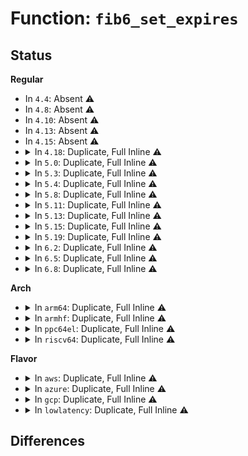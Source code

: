 # Function: <code>fib6_set_expires</code>

## Status
<b>Regular</b>
<ul>
<li>
In <code>4.4</code>: Absent ⚠️
</li>
<li>
In <code>4.8</code>: Absent ⚠️
</li>
<li>
In <code>4.10</code>: Absent ⚠️
</li>
<li>
In <code>4.13</code>: Absent ⚠️
</li>
<li>
In <code>4.15</code>: Absent ⚠️
</li>
<li>
<details>
<summary>In <code>4.18</code>: Duplicate, Full Inline ⚠️</summary>

**Collision:** Static Duplication

**Inline:** Full

**Transformation:** False

**Instances:**

```
In net/ipv6/addrconf.c (ffffffff8196d436)
Location: include/net/ip6_fib.h:213
Inline: True
Inline callers:
  - net/ipv6/addrconf.c:inet6_rtm_newaddr
  - net/ipv6/addrconf.c:addrconf_prefix_rcv
  - net/ipv6/addrconf.c:cleanup_prefix_route
```
```
In net/ipv6/route.c (ffffffff81976f43)
Location: include/net/ip6_fib.h:213
Inline: True
Inline callers:
  - net/ipv6/route.c:ip6_route_info_create
  - net/ipv6/route.c:rt6_route_rcv
```
```
In net/ipv6/ip6_fib.c (ffffffff8197bf83)
Location: include/net/ip6_fib.h:213
Inline: True
Inline callers:
  - net/ipv6/ip6_fib.c:fib6_add
```
```
In net/ipv6/ndisc.c (ffffffff81982165)
Location: include/net/ip6_fib.h:213
Inline: True
Inline callers:
  - net/ipv6/ndisc.c:ndisc_router_discovery
```
</details>
</li>
<li>
<details>
<summary>In <code>5.0</code>: Duplicate, Full Inline ⚠️</summary>

**Collision:** Static Duplication

**Inline:** Full

**Transformation:** False

**Instances:**

```
In net/ipv6/addrconf.c (ffffffff819a2f8e)
Location: include/net/ip6_fib.h:216
Inline: True
Inline callers:
  - net/ipv6/addrconf.c:inet6_rtm_newaddr
  - net/ipv6/addrconf.c:addrconf_prefix_rcv
  - net/ipv6/addrconf.c:cleanup_prefix_route
```
```
In net/ipv6/route.c (ffffffff819acb2d)
Location: include/net/ip6_fib.h:216
Inline: True
Inline callers:
  - net/ipv6/route.c:ip6_route_info_create
  - net/ipv6/route.c:rt6_route_rcv
```
```
In net/ipv6/ip6_fib.c (ffffffff819b1c63)
Location: include/net/ip6_fib.h:216
Inline: True
Inline callers:
  - net/ipv6/ip6_fib.c:fib6_add
```
```
In net/ipv6/ndisc.c (ffffffff819b8863)
Location: include/net/ip6_fib.h:216
Inline: True
Inline callers:
  - net/ipv6/ndisc.c:ndisc_router_discovery
```
</details>
</li>
<li>
<details>
<summary>In <code>5.3</code>: Duplicate, Full Inline ⚠️</summary>

**Collision:** Static Duplication

**Inline:** Full

**Transformation:** False

**Instances:**

```
In net/ipv6/addrconf.c (ffffffff81a0df4d)
Location: include/net/ip6_fib.h:221
Inline: True
Inline callers:
  - net/ipv6/addrconf.c:inet6_addr_modify
  - net/ipv6/addrconf.c:addrconf_prefix_rcv
  - net/ipv6/addrconf.c:cleanup_prefix_route
```
```
In net/ipv6/route.c (ffffffff81a1b2fa)
Location: include/net/ip6_fib.h:221
Inline: True
Inline callers:
  - net/ipv6/route.c:ip6_route_info_create
  - net/ipv6/route.c:rt6_route_rcv
```
```
In net/ipv6/ip6_fib.c (ffffffff81a1fc91)
Location: include/net/ip6_fib.h:221
Inline: True
Inline callers:
  - net/ipv6/ip6_fib.c:fib6_add_rt2node
```
```
In net/ipv6/ndisc.c (ffffffff81a272c4)
Location: include/net/ip6_fib.h:221
Inline: True
Inline callers:
  - net/ipv6/ndisc.c:ndisc_router_discovery
```
</details>
</li>
<li>
<details>
<summary>In <code>5.4</code>: Duplicate, Full Inline ⚠️</summary>

**Collision:** Static Duplication

**Inline:** Full

**Transformation:** False

**Instances:**

```
In net/ipv6/addrconf.c (ffffffff81a3fa16)
Location: include/net/ip6_fib.h:221
Inline: True
Inline callers:
  - net/ipv6/addrconf.c:modify_prefix_route
  - net/ipv6/addrconf.c:addrconf_prefix_rcv
  - net/ipv6/addrconf.c:cleanup_prefix_route
```
```
In net/ipv6/route.c (ffffffff81a51f7a)
Location: include/net/ip6_fib.h:221
Inline: True
Inline callers:
  - net/ipv6/route.c:ip6_route_info_create
  - net/ipv6/route.c:rt6_route_rcv
```
```
In net/ipv6/ip6_fib.c (ffffffff81a568f7)
Location: include/net/ip6_fib.h:221
Inline: True
Inline callers:
  - net/ipv6/ip6_fib.c:fib6_add_rt2node
```
```
In net/ipv6/ndisc.c (ffffffff81a5dd68)
Location: include/net/ip6_fib.h:221
Inline: True
Inline callers:
  - net/ipv6/ndisc.c:ndisc_router_discovery
```
</details>
</li>
<li>
<details>
<summary>In <code>5.8</code>: Duplicate, Full Inline ⚠️</summary>

**Collision:** Static Duplication

**Inline:** Full

**Transformation:** False

**Instances:**

```
In net/ipv6/addrconf.c (ffffffff81b34702)
Location: include/net/ip6_fib.h:254
Inline: True
Inline callers:
  - net/ipv6/addrconf.c:modify_prefix_route
  - net/ipv6/addrconf.c:addrconf_prefix_rcv
  - net/ipv6/addrconf.c:cleanup_prefix_route
```
```
In net/ipv6/route.c (ffffffff81b496a1)
Location: include/net/ip6_fib.h:254
Inline: True
Inline callers:
  - net/ipv6/route.c:ip6_route_info_create
  - net/ipv6/route.c:rt6_route_rcv
```
```
In net/ipv6/ip6_fib.c (ffffffff81b4e5ea)
Location: include/net/ip6_fib.h:254
Inline: True
Inline callers:
  - net/ipv6/ip6_fib.c:fib6_add_rt2node
```
```
In net/ipv6/ndisc.c (ffffffff81b55791)
Location: include/net/ip6_fib.h:254
Inline: True
Inline callers:
  - net/ipv6/ndisc.c:ndisc_router_discovery
```
</details>
</li>
<li>
<details>
<summary>In <code>5.11</code>: Duplicate, Full Inline ⚠️</summary>

**Collision:** Static Duplication

**Inline:** Full

**Transformation:** False

**Instances:**

```
In net/ipv6/addrconf.c (ffffffff81b431d2)
Location: include/net/ip6_fib.h:255
Inline: True
Inline callers:
  - net/ipv6/addrconf.c:modify_prefix_route
  - net/ipv6/addrconf.c:addrconf_prefix_rcv
  - net/ipv6/addrconf.c:cleanup_prefix_route
```
```
In net/ipv6/route.c (ffffffff81b582b1)
Location: include/net/ip6_fib.h:255
Inline: True
Inline callers:
  - net/ipv6/route.c:ip6_route_info_create
  - net/ipv6/route.c:rt6_route_rcv
```
```
In net/ipv6/ip6_fib.c (ffffffff81b5d255)
Location: include/net/ip6_fib.h:255
Inline: True
Inline callers:
  - net/ipv6/ip6_fib.c:fib6_add_rt2node
```
```
In net/ipv6/ndisc.c (ffffffff81b63df1)
Location: include/net/ip6_fib.h:255
Inline: True
Inline callers:
  - net/ipv6/ndisc.c:ndisc_router_discovery
```
</details>
</li>
<li>
<details>
<summary>In <code>5.13</code>: Duplicate, Full Inline ⚠️</summary>

**Collision:** Static Duplication

**Inline:** Full

**Transformation:** False

**Instances:**

```
In net/ipv6/addrconf.c (ffffffff81b30ef2)
Location: include/net/ip6_fib.h:256
Inline: True
Inline callers:
  - net/ipv6/addrconf.c:modify_prefix_route
  - net/ipv6/addrconf.c:addrconf_prefix_rcv
  - net/ipv6/addrconf.c:cleanup_prefix_route
```
```
In net/ipv6/route.c (ffffffff81b45f37)
Location: include/net/ip6_fib.h:256
Inline: True
Inline callers:
  - net/ipv6/route.c:ip6_route_info_create
  - net/ipv6/route.c:rt6_route_rcv
```
```
In net/ipv6/ip6_fib.c (ffffffff81b4b490)
Location: include/net/ip6_fib.h:256
Inline: True
Inline callers:
  - net/ipv6/ip6_fib.c:fib6_add_rt2node
```
```
In net/ipv6/ndisc.c (ffffffff81b51aa2)
Location: include/net/ip6_fib.h:256
Inline: True
Inline callers:
  - net/ipv6/ndisc.c:ndisc_router_discovery
```
</details>
</li>
<li>
<details>
<summary>In <code>5.15</code>: Duplicate, Full Inline ⚠️</summary>

**Collision:** Static Duplication

**Inline:** Full

**Transformation:** False

**Instances:**

```
In net/ipv6/addrconf.c (ffffffff81bf7412)
Location: include/net/ip6_fib.h:258
Inline: True
Inline callers:
  - net/ipv6/addrconf.c:modify_prefix_route
  - net/ipv6/addrconf.c:addrconf_prefix_rcv
  - net/ipv6/addrconf.c:cleanup_prefix_route
```
```
In net/ipv6/route.c (ffffffff81c0d0c3)
Location: include/net/ip6_fib.h:258
Inline: True
Inline callers:
  - net/ipv6/route.c:ip6_route_info_create
  - net/ipv6/route.c:rt6_route_rcv
```
```
In net/ipv6/ip6_fib.c (ffffffff81c127d0)
Location: include/net/ip6_fib.h:258
Inline: True
Inline callers:
  - net/ipv6/ip6_fib.c:fib6_add_rt2node
```
```
In net/ipv6/ndisc.c (ffffffff81c18f62)
Location: include/net/ip6_fib.h:258
Inline: True
Inline callers:
  - net/ipv6/ndisc.c:ndisc_router_discovery
```
</details>
</li>
<li>
<details>
<summary>In <code>5.19</code>: Duplicate, Full Inline ⚠️</summary>

**Collision:** Static Duplication

**Inline:** Full

**Transformation:** False

**Instances:**

```
In net/ipv6/addrconf.c (ffffffff81d9a14f)
Location: include/net/ip6_fib.h:259
Inline: True
Inline callers:
  - net/ipv6/addrconf.c:addrconf_prefix_rcv
  - net/ipv6/addrconf.c:cleanup_prefix_route
```
```
In net/ipv6/route.c (ffffffff81da8107)
Location: include/net/ip6_fib.h:259
Inline: True
Inline callers:
  - net/ipv6/route.c:ip6_route_info_create
  - net/ipv6/route.c:rt6_route_rcv
```
```
In net/ipv6/ip6_fib.c (ffffffff81dadcaa)
Location: include/net/ip6_fib.h:259
Inline: True
Inline callers:
  - net/ipv6/ip6_fib.c:fib6_add_rt2node
```
```
In net/ipv6/ndisc.c (ffffffff81db51bf)
Location: include/net/ip6_fib.h:259
Inline: True
Inline callers:
  - net/ipv6/ndisc.c:ndisc_router_discovery
```
</details>
</li>
<li>
<details>
<summary>In <code>6.2</code>: Duplicate, Full Inline ⚠️</summary>

**Collision:** Static Duplication

**Inline:** Full

**Transformation:** False

**Instances:**

```
In net/ipv6/addrconf.c (ffffffff81f68f3b)
Location: include/net/ip6_fib.h:259
Inline: True
Inline callers:
  - net/ipv6/addrconf.c:addrconf_prefix_rcv
  - net/ipv6/addrconf.c:cleanup_prefix_route
```
```
In net/ipv6/route.c (ffffffff81f7777b)
Location: include/net/ip6_fib.h:259
Inline: True
Inline callers:
  - net/ipv6/route.c:ip6_route_info_create
  - net/ipv6/route.c:rt6_route_rcv
```
```
In net/ipv6/ip6_fib.c (ffffffff81f7d73c)
Location: include/net/ip6_fib.h:259
Inline: True
Inline callers:
  - net/ipv6/ip6_fib.c:fib6_add_rt2node
```
```
In net/ipv6/ndisc.c (ffffffff81f84dbf)
Location: include/net/ip6_fib.h:259
Inline: True
Inline callers:
  - net/ipv6/ndisc.c:ndisc_router_discovery
```
</details>
</li>
<li>
<details>
<summary>In <code>6.5</code>: Duplicate, Full Inline ⚠️</summary>

**Collision:** Static Duplication

**Inline:** Full

**Transformation:** False

**Instances:**

```
In net/ipv6/addrconf.c (ffffffff81fc9030)
Location: include/net/ip6_fib.h:256
Inline: True
Inline callers:
  - net/ipv6/addrconf.c:addrconf_prefix_rcv
  - net/ipv6/addrconf.c:cleanup_prefix_route
```
```
In net/ipv6/route.c (ffffffff81fd7782)
Location: include/net/ip6_fib.h:256
Inline: True
Inline callers:
  - net/ipv6/route.c:ip6_route_info_create
  - net/ipv6/route.c:rt6_route_rcv
```
```
In net/ipv6/ip6_fib.c (ffffffff81fdd949)
Location: include/net/ip6_fib.h:256
Inline: True
Inline callers:
  - net/ipv6/ip6_fib.c:fib6_add_rt2node
```
```
In net/ipv6/ndisc.c (ffffffff81fe512c)
Location: include/net/ip6_fib.h:256
Inline: True
Inline callers:
  - net/ipv6/ndisc.c:ndisc_router_discovery
```
</details>
</li>
<li>
<details>
<summary>In <code>6.8</code>: Duplicate, Full Inline ⚠️</summary>

**Collision:** Static Duplication

**Inline:** Full

**Transformation:** False

**Instances:**

```
In net/ipv6/addrconf.c (ffffffff820968ba)
Location: include/net/ip6_fib.h:256
Inline: True
Inline callers:
  - net/ipv6/addrconf.c:addrconf_prefix_rcv
  - net/ipv6/addrconf.c:cleanup_prefix_route
```
```
In net/ipv6/route.c (ffffffff820a5102)
Location: include/net/ip6_fib.h:256
Inline: True
Inline callers:
  - net/ipv6/route.c:ip6_route_info_create
  - net/ipv6/route.c:rt6_route_rcv
```
```
In net/ipv6/ip6_fib.c (ffffffff820aba66)
Location: include/net/ip6_fib.h:256
Inline: True
Inline callers:
  - net/ipv6/ip6_fib.c:fib6_add_rt2node
```
```
In net/ipv6/ndisc.c (ffffffff820b3013)
Location: include/net/ip6_fib.h:256
Inline: True
Inline callers:
  - net/ipv6/ndisc.c:ndisc_router_discovery
```
</details>
</li>
</ul>
<b>Arch</b>
<ul>
<li>
<details>
<summary>In <code>arm64</code>: Duplicate, Full Inline ⚠️</summary>

**Collision:** Static Duplication

**Inline:** Full

**Transformation:** False

**Instances:**

```
In net/ipv6/addrconf.c (ffff800010cffbfc)
Location: include/net/ip6_fib.h:221
Inline: True
Inline callers:
  - net/ipv6/addrconf.c:modify_prefix_route
  - net/ipv6/addrconf.c:addrconf_prefix_rcv
  - net/ipv6/addrconf.c:cleanup_prefix_route
```
```
In net/ipv6/route.c (ffff800010d15ee4)
Location: include/net/ip6_fib.h:221
Inline: True
Inline callers:
  - net/ipv6/route.c:ip6_route_info_create
  - net/ipv6/route.c:rt6_route_rcv
```
```
In net/ipv6/ip6_fib.c (ffff800010d1b3a0)
Location: include/net/ip6_fib.h:221
Inline: True
Inline callers:
  - net/ipv6/ip6_fib.c:fib6_add_rt2node
```
```
In net/ipv6/ndisc.c (ffff800010d22ddc)
Location: include/net/ip6_fib.h:221
Inline: True
Inline callers:
  - net/ipv6/ndisc.c:ndisc_router_discovery
```
</details>
</li>
<li>
<details>
<summary>In <code>armhf</code>: Duplicate, Full Inline ⚠️</summary>

**Collision:** Static Duplication

**Inline:** Full

**Transformation:** False

**Instances:**

```
In net/ipv6/addrconf.c (c0e08180)
Location: include/net/ip6_fib.h:221
Inline: True
Inline callers:
  - net/ipv6/addrconf.c:modify_prefix_route
  - net/ipv6/addrconf.c:addrconf_prefix_rcv
  - net/ipv6/addrconf.c:cleanup_prefix_route
```
```
In net/ipv6/route.c (c0e1bc80)
Location: include/net/ip6_fib.h:221
Inline: True
Inline callers:
  - net/ipv6/route.c:ip6_route_info_create
  - net/ipv6/route.c:rt6_route_rcv
```
```
In net/ipv6/ip6_fib.c (c0e2080c)
Location: include/net/ip6_fib.h:221
Inline: True
Inline callers:
  - net/ipv6/ip6_fib.c:fib6_add_rt2node
```
```
In net/ipv6/ndisc.c (c0e27314)
Location: include/net/ip6_fib.h:221
Inline: True
Inline callers:
  - net/ipv6/ndisc.c:ndisc_router_discovery
```
</details>
</li>
<li>
<details>
<summary>In <code>ppc64el</code>: Duplicate, Full Inline ⚠️</summary>

**Collision:** Static Duplication

**Inline:** Full

**Transformation:** False

**Instances:**

```
In net/ipv6/addrconf.c (c000000000e29d58)
Location: include/net/ip6_fib.h:221
Inline: True
Inline callers:
  - net/ipv6/addrconf.c:modify_prefix_route
  - net/ipv6/addrconf.c:addrconf_prefix_rcv
  - net/ipv6/addrconf.c:cleanup_prefix_route
```
```
In net/ipv6/route.c (c000000000e4332c)
Location: include/net/ip6_fib.h:221
Inline: True
Inline callers:
  - net/ipv6/route.c:ip6_route_info_create
  - net/ipv6/route.c:rt6_route_rcv
```
```
In net/ipv6/ip6_fib.c (c000000000e49994)
Location: include/net/ip6_fib.h:221
Inline: True
Inline callers:
  - net/ipv6/ip6_fib.c:fib6_add_rt2node
```
```
In net/ipv6/ndisc.c (c000000000e5224c)
Location: include/net/ip6_fib.h:221
Inline: True
Inline callers:
  - net/ipv6/ndisc.c:ndisc_router_discovery
```
</details>
</li>
<li>
<details>
<summary>In <code>riscv64</code>: Duplicate, Full Inline ⚠️</summary>

**Collision:** Static Duplication

**Inline:** Full

**Transformation:** False

**Instances:**

```
In net/ipv6/addrconf.c (ffffffe0008490ae)
Location: include/net/ip6_fib.h:221
Inline: True
Inline callers:
  - net/ipv6/addrconf.c:modify_prefix_route
  - net/ipv6/addrconf.c:addrconf_prefix_rcv
  - net/ipv6/addrconf.c:cleanup_prefix_route
```
```
In net/ipv6/route.c (ffffffe00085b450)
Location: include/net/ip6_fib.h:221
Inline: True
Inline callers:
  - net/ipv6/route.c:ip6_route_info_create
  - net/ipv6/route.c:rt6_route_rcv
```
```
In net/ipv6/ip6_fib.c (ffffffe00085f502)
Location: include/net/ip6_fib.h:221
Inline: True
Inline callers:
  - net/ipv6/ip6_fib.c:fib6_add_rt2node
```
```
In net/ipv6/ndisc.c (ffffffe000864212)
Location: include/net/ip6_fib.h:221
Inline: True
Inline callers:
  - net/ipv6/ndisc.c:ndisc_router_discovery
```
</details>
</li>
</ul>
<b>Flavor</b>
<ul>
<li>
<details>
<summary>In <code>aws</code>: Duplicate, Full Inline ⚠️</summary>

**Collision:** Static Duplication

**Inline:** Full

**Transformation:** False

**Instances:**

```
In net/ipv6/addrconf.c (ffffffff819df0a6)
Location: include/net/ip6_fib.h:221
Inline: True
Inline callers:
  - net/ipv6/addrconf.c:modify_prefix_route
  - net/ipv6/addrconf.c:addrconf_prefix_rcv
  - net/ipv6/addrconf.c:cleanup_prefix_route
```
```
In net/ipv6/route.c (ffffffff819f160a)
Location: include/net/ip6_fib.h:221
Inline: True
Inline callers:
  - net/ipv6/route.c:ip6_route_info_create
  - net/ipv6/route.c:rt6_route_rcv
```
```
In net/ipv6/ip6_fib.c (ffffffff819f5f87)
Location: include/net/ip6_fib.h:221
Inline: True
Inline callers:
  - net/ipv6/ip6_fib.c:fib6_add_rt2node
```
```
In net/ipv6/ndisc.c (ffffffff819fd3f8)
Location: include/net/ip6_fib.h:221
Inline: True
Inline callers:
  - net/ipv6/ndisc.c:ndisc_router_discovery
```
</details>
</li>
<li>
<details>
<summary>In <code>azure</code>: Duplicate, Full Inline ⚠️</summary>

**Collision:** Static Duplication

**Inline:** Full

**Transformation:** False

**Instances:**

```
In net/ipv6/addrconf.c (ffffffff8199be66)
Location: include/net/ip6_fib.h:221
Inline: True
Inline callers:
  - net/ipv6/addrconf.c:modify_prefix_route
  - net/ipv6/addrconf.c:addrconf_prefix_rcv
  - net/ipv6/addrconf.c:cleanup_prefix_route
```
```
In net/ipv6/route.c (ffffffff819ae3ca)
Location: include/net/ip6_fib.h:221
Inline: True
Inline callers:
  - net/ipv6/route.c:ip6_route_info_create
  - net/ipv6/route.c:rt6_route_rcv
```
```
In net/ipv6/ip6_fib.c (ffffffff819b2d47)
Location: include/net/ip6_fib.h:221
Inline: True
Inline callers:
  - net/ipv6/ip6_fib.c:fib6_add_rt2node
```
```
In net/ipv6/ndisc.c (ffffffff819ba1b8)
Location: include/net/ip6_fib.h:221
Inline: True
Inline callers:
  - net/ipv6/ndisc.c:ndisc_router_discovery
```
</details>
</li>
<li>
<details>
<summary>In <code>gcp</code>: Duplicate, Full Inline ⚠️</summary>

**Collision:** Static Duplication

**Inline:** Full

**Transformation:** False

**Instances:**

```
In net/ipv6/addrconf.c (ffffffff81a49b26)
Location: include/net/ip6_fib.h:221
Inline: True
Inline callers:
  - net/ipv6/addrconf.c:modify_prefix_route
  - net/ipv6/addrconf.c:addrconf_prefix_rcv
  - net/ipv6/addrconf.c:cleanup_prefix_route
```
```
In net/ipv6/route.c (ffffffff81a5c08a)
Location: include/net/ip6_fib.h:221
Inline: True
Inline callers:
  - net/ipv6/route.c:ip6_route_info_create
  - net/ipv6/route.c:rt6_route_rcv
```
```
In net/ipv6/ip6_fib.c (ffffffff81a60a07)
Location: include/net/ip6_fib.h:221
Inline: True
Inline callers:
  - net/ipv6/ip6_fib.c:fib6_add_rt2node
```
```
In net/ipv6/ndisc.c (ffffffff81a67e78)
Location: include/net/ip6_fib.h:221
Inline: True
Inline callers:
  - net/ipv6/ndisc.c:ndisc_router_discovery
```
</details>
</li>
<li>
<details>
<summary>In <code>lowlatency</code>: Duplicate, Full Inline ⚠️</summary>

**Collision:** Static Duplication

**Inline:** Full

**Transformation:** False

**Instances:**

```
In net/ipv6/addrconf.c (ffffffff81a55a66)
Location: include/net/ip6_fib.h:221
Inline: True
Inline callers:
  - net/ipv6/addrconf.c:modify_prefix_route
  - net/ipv6/addrconf.c:addrconf_prefix_rcv
  - net/ipv6/addrconf.c:cleanup_prefix_route
```
```
In net/ipv6/route.c (ffffffff81a683fa)
Location: include/net/ip6_fib.h:221
Inline: True
Inline callers:
  - net/ipv6/route.c:ip6_route_info_create
  - net/ipv6/route.c:rt6_route_rcv
```
```
In net/ipv6/ip6_fib.c (ffffffff81a6cec7)
Location: include/net/ip6_fib.h:221
Inline: True
Inline callers:
  - net/ipv6/ip6_fib.c:fib6_add_rt2node
```
```
In net/ipv6/ndisc.c (ffffffff81a74467)
Location: include/net/ip6_fib.h:221
Inline: True
Inline callers:
  - net/ipv6/ndisc.c:ndisc_router_discovery
```
</details>
</li>
</ul>

## Differences
